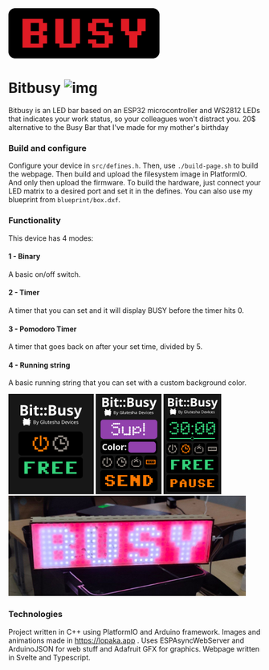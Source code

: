 <img src="front/bitbusy/public/busy.png" height=100> 

# Bitbusy   ![img](https://hackatime-badge.hackclub.com/U091LS2TL8M/bitbusy)
Bitbusy is an LED bar based on an ESP32 microcontroller and WS2812 LEDs that indicates your work status, so your colleagues won't distract you. 20$ alternative to the Busy Bar that I've made for my mother's birthday
### Build and configure
Configure your device in ```src/defines.h```. Then, use ```./build-page.sh``` to build the webpage. Then build and upload the filesystem image in PlatformIO. And only then upload the firmware.
To build the hardware, just connect your LED matrix to a desired port and set it in the defines. You can also use my blueprint from ```blueprint/box.dxf```. 
### Functionality
This device has 4 modes:
#### 1 - Binary
A basic on/off switch.
#### 2 - Timer
A timer that you can set and it will display BUSY before the timer hits 0.
#### 3 - Pomodoro Timer
A timer that goes back on after your set time, divided by 5.
#### 4 - Running string
A basic running string that you can set with a custom background color.

<img src="img/interface.png" height=200> <img src="img/interface2.png" height=200> <img src="img/interface3.png" height=200>
<img src="img/build.jpg" height=200> 


### Technologies
Project written in C++ using PlatformIO and Arduino framework. Images and animations made in https://lopaka.app . Uses ESPAsyncWebServer and ArduinoJSON for web stuff and Adafruit GFX for graphics. Webpage written in Svelte and Typescript.
